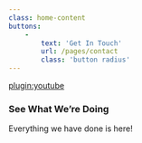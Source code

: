 ```yaml
---
class: home-content
buttons:
    -
        text: 'Get In Touch'
        url: /pages/contact
        class: 'button radius'
---
```


[plugin:youtube](https://www.youtube.com/watch?v=arGpdwLEhl0)  

### See What We’re Doing  
Everything we have done is here!
